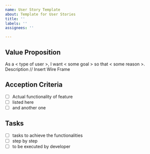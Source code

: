 ```yaml
---
name: User Story Template
about: Template for User Stories
title: ''
labels: ''
assignees: ''

---
```


## Value Proposition
As a < type of user >, I want < some goal > so that < some reason >.
Description
// Insert Wire Frame
## Acception Criteria
- [ ] Actual functionality of feature
- [ ] listed here
- [ ] and another one
## Tasks
- [ ] tasks to achieve the functionalities
- [ ] step by step
- [ ] to be executed by developer
